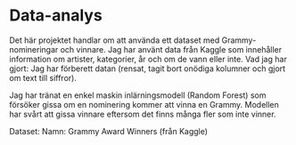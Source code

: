 # Data-analys 

Det här projektet handlar om att använda ett dataset med Grammy-nomineringar och vinnare. Jag har använt data från Kaggle som innehåller information om artister, kategorier, år och om de vann eller inte.
Vad jag har gjort:
Jag har förberett datan (rensat, tagit bort onödiga kolumner och gjort om text till siffror).

Jag har tränat en enkel maskin inlärningsmodell (Random Forest) som försöker gissa om en nominering kommer att vinna en Grammy.
Modellen har svårt att gissa vinnare eftersom det finns många fler som inte vinner.

Dataset:
Namn: Grammy Award Winners (från Kaggle)
